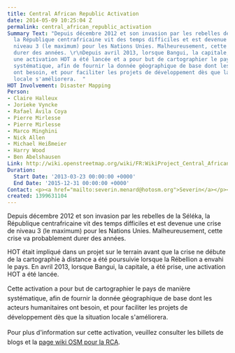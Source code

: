 ```yaml
---
title: Central African Republic Activation
date: 2014-05-09 10:25:04 Z
permalink: central_african_republic_activation
Summary Text: "Depuis décembre 2012 et son invasion par les rebelles de la Séléka,
  la République centrafricaine vit des temps difficiles et est devenue une crise de
  niveau 3 (le maximum) pour les Nations Unies. Malheureusement, cette crise va probablement
  durer des années. \r\nDepuis avril 2013, lorsque Bangui, la capitale, a été prise,
  une activation HOT a été lancée et a pour but de cartographier le pays de manière
  systématique, afin de fournir la donnée géographique de base dont les acteurs humanitaires
  ont besoin, et pour faciliter les projets de développement dès que la situation
  locale s'améliorera.  "
HOT Involvement: Disaster Mapping
Person:
- Claire Halleux
- Jorieke Vyncke
- Rafael Ávila Coya
- Pierre Mirlesse
- Pierre Mirlesse
- Marco Minghini
- Nick Allen
- Michael Heißmeier
- Harry Wood
- Ben Abelshausen
Link: http://wiki.openstreetmap.org/wiki/FR:WikiProject_Central_African_Republic
Duration:
  Start Date: '2013-03-23 00:00:00 +0000'
  End Date: '2015-12-31 00:00:00 +0000'
Contact: <p><a href="mailto:severin.menard@hotosm.org">Severin</a></p><p><a href="mailto:ndongamadou@gmail.com">Amadou</a></p>
created: 1399631104
---
```


<p>Depuis décembre 2012 et son invasion par les rebelles de la Séléka, la République centrafricaine vit des temps difficiles et est devenue une crise de niveau 3 (le maximum) pour les Nations Unies. Malheureusement, cette crise va probablement durer des années.</p><p>HOT était impliqué dans un projet sur le terrain avant que la crise ne débute de la cartographie à distance a été poursuivie lorsque la Rébellion a envahi le pays. En avril 2013, lorsque Bangui, la capitale, a été prise, une activation HOT a été lancée.</p><p><span style="line-height: 1.538em;">Cette activation a pour but de cartographier le pays de manière systématique, afin de fournir la donnée géographique de base dont les acteurs humanitaires ont besoin, et pour faciliter les projets de développement dès que la situation locale s'améliorera. &nbsp;</span></p><p><span style="line-height: 1.538em;">Pour plus d'information sur cette activation, veuillez consulter les billets de blogs et la <a href="http://wiki.openstreetmap.org/wiki/FR:WikiProject_Central_African_Republic" target="_self">page wiki OSM pour la RCA</a>.&nbsp;</span></p>
